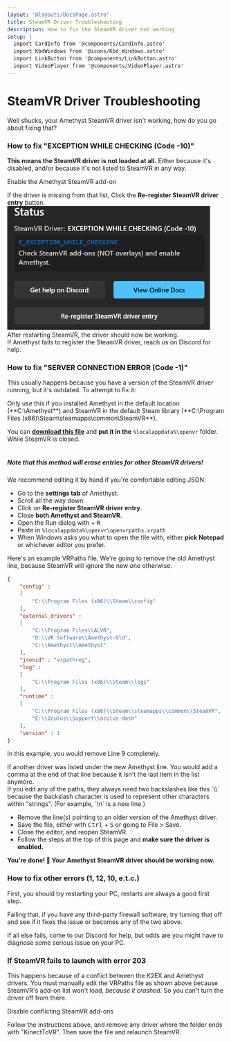 ```yaml
---
layout: '@layouts/DocsPage.astro'
title: SteamVR Driver Troubleshooting
description: How to fix the SteamVR driver not working
setup: | 
  import CardInfo from '@components/CardInfo.astro'
  import KbdWindows from '@icons/Kbd_Windows.astro'
  import LinkButton from '@components/LinkButton.astro'
  import VideoPlayer from '@components/VideoPlayer.astro'
---
```

# SteamVR Driver Troubleshooting
Well shucks, your Amethyst SteamVR driver isn't working, how do you go about fixing that?
### How to fix "EXCEPTION WHILE CHECKING (Code -10)"
**This means the SteamVR driver is not loaded at all.** Either because it's disabled, and/or because it's not listed to SteamVR in any way.

<p>
<LinkButton href="amethyst://register">Enable the Amethyst SteamVR add-on</LinkButton>
</p>

<VideoPlayer src="/en/video/enable-amethyst-driver.mp4" poster="/en/video/enable-amethyst-driver.poster.png">

If the driver is missing from that list, Click the **Re-register SteamVR driver entry** button.
![re-register steamvr driver button](/en/img/reregister-button.png)
After restarting SteamVR, the driver should now be working.  
If Amethyst fails to register the SteamVR driver, reach us on Discord for help.
### How to fix "SERVER CONNECTION ERROR (Code -1)"
This usually happens because you have a version of the SteamVR driver running, but it's outdated. To attempt to fix it:

<CardInfo title="Pre-edited VRPaths file:">
Only use this if you installed Amethyst in the default location (**C:\Amethyst**) and SteamVR in the default Steam library (**C:\Program Files (x86)\Steam\steamapps\common\SteamVR**).

You can **[download this file](/shared/openvrpaths.vrpath)** and **put it in the** `%localappdata%\openvr` folder. While SteamVR is closed.  
<br>
##### Note that this method will erase entries for other SteamVR drivers!
We recommend editing it by hand if you're comfortable editing JSON.
</CardInfo>

- Go to the **settings tab** of Amethyst.
- Scroll all the way down.
- Click on **Re-register SteamVR driver entry**.
- Close **both Amethyst and SteamVR**.
- Open the Run dialog with <KbdWindows /> + <kbd>R</kbd>
- Paste in `%localappdata%\openvr\openvrpaths.vrpath`
- When Windows asks you what to open the file with, either **pick Notepad** or whichever editor you prefer.

Here's an example VRPaths file. We're going to remove the old Amethyst line, because SteamVR will ignore the new one otherwise.
```json
{
	"config" : 
	[
		"C:\\Program Files (x86)\\Steam\\config"
	],
	"external_drivers" : 
	[
        "C:\\Program Files\\ALVR",
        "D:\\VR Software\\Amethyst-Old",
        "C:\\Amethyst\\Amethyst"
	],
	"jsonid" : "vrpathreg",
	"log" : 
	[
		"C:\\Program Files (x86)\\Steam\\logs"
	],
	"runtime" : 
	[
		"C:\\Program Files (x86)\\Steam\\steamapps\\common\\SteamVR",
		"E:\\Oculus\\Support\\oculus-dash"
	],
	"version" : 1
}
```
In this example, you would remove Line 9 completely.

<CardInfo title="Don't forget about JSON formatting!">
If another driver was listed under the new Amethyst line. You would add a comma at the end of that line because it isn't the last item in the list anymore.  
<br>
If you edit any of the paths, they always need two backslashes like this `\\` because the backslash character is used to represent other characters within "strings". (For example, `\n` is a new line.)
</CardInfo>

- Remove the line(s) pointing to an older version of the Amethyst driver.
- Save the file, either with <kbd>Ctrl</kbd> + <kbd>S</kbd> or going to File > Save.
- Close the editor, and reopen SteamVR.
- Follow the steps at the top of this page and **make sure the driver is enabled.**

**You're done! 🎉 Your Amethyst SteamVR driver should be working now.**

### How to fix other errors (1, 12, 10, e.t.c.)
First, you should try restarting your PC, restarts are always a good first step.

Failing that, if you have any third-party firewall software, try turning that off and see if it fixes the issue or becomes any of the two above.

If all else fails, come to our Discord for help, but odds are you might have to diagnose some serious issue on your PC.

### If SteamVR fails to launch with error 203
This happens because of a conflict between the K2EX and Amethyst drivers. You must manually edit the VRPaths file as shown above because SteamVR's add-on list won't load, *because it crashed*. So you can't turn the driver off from there.

<p>
<LinkButton href="amethyst://removelegacyaddons">Disable conflicting SteamVR add-ons</LinkButton>
</p>

Follow the instructions above, and remove any driver where the folder ends with "KinectToVR". Then save the file and relaunch SteamVR.